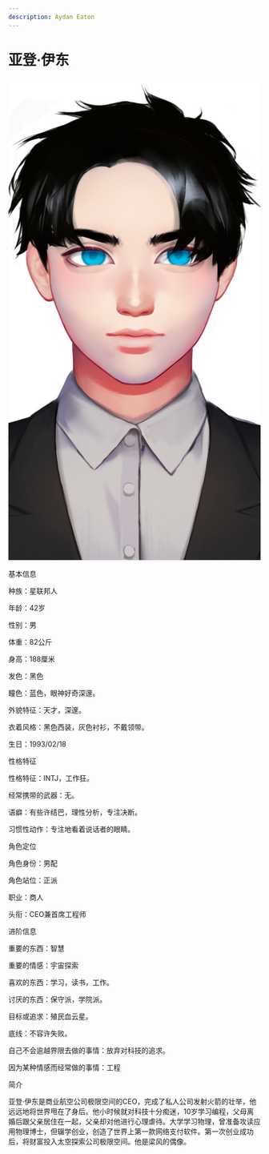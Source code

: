 ```yaml
---
description: Aydan Eaton
---
```


# 亚登·伊东

![亚登·伊东](../../.gitbook/assets/ya-deng-yi-dong-.jpg)

基本信息



种族：星联邦人

年龄：42岁

性别：男

体重：82公斤

身高：188厘米

发色：黑色

瞳色：蓝色，眼神好奇深邃。

外貌特征：天才，深邃。

衣着风格：黑色西装，灰色衬衫，不戴领带。

生日：1993/02/18


性格特征



性格特征：INTJ，工作狂。

经常携带的武器：无。

语癖：有些许结巴，理性分析，专注决断。

习惯性动作：专注地看着说话者的眼睛。


角色定位



角色身份：男配

角色站位：正派

职业：商人

头衔：CEO兼首席工程师



进阶信息



重要的东西：智慧

重要的情感：宇宙探索

喜欢的东西：学习，读书，工作。

讨厌的东西：保守派，学院派。

目标或追求：殖民血云星。

底线：不容许失败。

自己不会逾越界限去做的事情：放弃对科技的追求。

因为某种情感而经常做的事情：工程


简介



亚登·伊东是商业航空公司极限空间的CEO，完成了私人公司发射火箭的壮举，他远远地将世界甩在了身后。他小时候就对科技十分痴迷，10岁学习编程，父母离婚后跟父亲居住在一起，父亲却对他进行心理虐待。大学学习物理，曾准备攻读应用物理博士，但辍学创业，创造了世界上第一款网络支付软件。第一次创业成功后，将财富投入太空探索公司极限空间。他是梁风的偶像。
